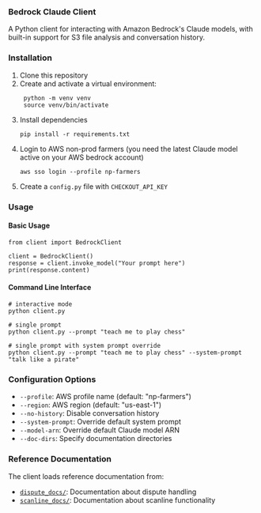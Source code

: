 ### Bedrock Claude Client

A Python client for interacting with Amazon Bedrock's Claude models, with built-in support for S3 file analysis and conversation history.

### Installation

1. Clone this repository
2. Create and activate a virtual environment:
   ```
    python -m venv venv
    source venv/bin/activate
   ```
3. Install dependencies
   ```
   pip install -r requirements.txt
   ```
4. Login to AWS non-prod farmers (you need the latest Claude model active on your AWS bedrock account)
   ```
   aws sso login --profile np-farmers
   ```
5. Create a `config.py` file with `CHECKOUT_API_KEY`

### Usage

#### Basic Usage

```
from client import BedrockClient

client = BedrockClient()
response = client.invoke_model("Your prompt here")
print(response.content)
```

#### Command Line Interface

```
# interactive mode
python client.py

# single prompt
python client.py --prompt "teach me to play chess"

# single prompt with system prompt override
python client.py --prompt "teach me to play chess" --system-prompt "talk like a pirate"
```

### Configuration Options

- `--profile`: AWS profile name (default: "np-farmers")
- `--region`: AWS region (default: "us-east-1")
- `--no-history`: Disable conversation history
- `--system-prompt`: Override default system prompt
- `--model-arn`: Override default Claude model ARN
- `--doc-dirs`: Specify documentation directories

### Reference Documentation

The client loads reference documentation from:

- [`dispute_docs/`](dispute_docs/): Documentation about dispute handling
- [`scanline_docs/`](scanline_docs/): Documentation about scanline functionality
